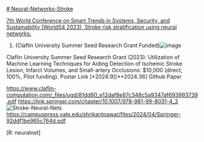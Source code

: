 [# Neural-Networks-Stroke](https://campuspress.yale.edu/shrikantpawar/files/2023/08/Smart-trends-in-systems-certificate.pdf)

[7th World Conference on Smart Trends in Systems, Security, and Sustainability (WorldS4 2023), Stroke risk stratification using neural networks.](https://worlds4.co.uk/agenda.html)

1.	(Claflin University Summer Seed Research Grant Funded)![image](https://github.com/spawar2/Neural-Networks-Stroke/assets/25118302/40e803e5-4adc-4648-a4f8-98519fba15fb)

Claflin University Summer Seed Research Grant (2023): Utilization of Machine Learning Techniques for Aiding Detection of Ischemic Stroke Lesion, Infarct Volumes, and Small-artery Occlusions: $10,000 (direct, 100%, Pilot funding). Poster Link [*2024:9][**2024:36] Github Paper 

https://www.claflin-computation.com/_files/ugd/81dd80_e12daf8e87c348c5a9347af693993739.pdf
https://link.springer.com/chapter/10.1007/978-981-99-8031-4_3
![Stroke-Neural-Nets](https://github.com/spawar2/Neural-Networks-Stroke/assets/25118302/9a7074ca-b34f-43f9-8664-b8ac01c36a06) https://campuspress.yale.edu/shrikantpawar/files/2024/04/Springer-92ddf1be965c764d.pdf

[R: neuralnet]
